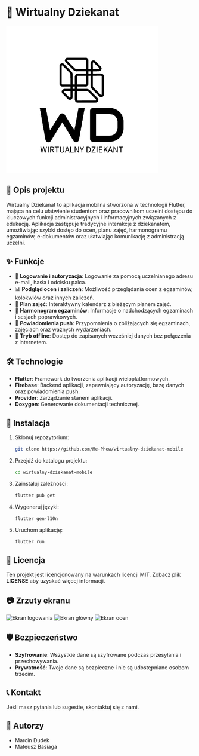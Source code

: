 # 📱 Wirtualny Dziekanat

![Project Logo](/assets/images/logoWithoutBg.png)

## 📖 Opis projektu

Wirtualny Dziekanat to aplikacja mobilna stworzona w technologii Flutter, mająca na celu ułatwienie studentom oraz pracownikom uczelni dostępu do kluczowych funkcji administracyjnych i informacyjnych związanych z edukacją. Aplikacja zastępuje tradycyjne interakcje z dziekanatem, umożliwiając szybki dostęp do ocen, planu zajęć, harmonogramu egzaminów, e-dokumentów oraz ułatwiając komunikację z administracją uczelni.

## ✨ Funkcje

- 🔐 **Logowanie i autoryzacja**: Logowanie za pomocą uczelnianego adresu e-mail, hasła i odcisku palca.
- 📊 **Podgląd ocen i zaliczeń**: Możliwość przeglądania ocen z egzaminów, kolokwiów oraz innych zaliczeń.
- 📅 **Plan zajęć**: Interaktywny kalendarz z bieżącym planem zajęć.
- 📝 **Harmonogram egzaminów**: Informacje o nadchodzących egzaminach i sesjach poprawkowych.
- 🔔 **Powiadomienia push**: Przypomnienia o zbliżających się egzaminach, zajęciach oraz ważnych wydarzeniach.
- 📶 **Tryb offline**: Dostęp do zapisanych wcześniej danych bez połączenia z internetem.

## 🛠 Technologie

- **Flutter**: Framework do tworzenia aplikacji wieloplatformowych.
- **Firebase**: Backend aplikacji, zapewniający autoryzację, bazę danych oraz powiadomienia push.
- **Provider**: Zarządzanie stanem aplikacji.
- **Doxygen**: Generowanie dokumentacji technicznej.

## 🚀 Instalacja

1. Sklonuj repozytorium:
    ```sh
    git clone https://github.com/Me-Phew/wirtualny-dziekanat-mobile
    ```
2. Przejdź do katalogu projektu:
    ```sh
    cd wirtualny-dziekanat-mobile
    ```
3. Zainstaluj zależności:
    ```sh
    flutter pub get
    ```
4. Wygeneruj języki:
    ```sh
    flutter gen-l10n
    ```
5. Uruchom aplikację:
    ```sh
    flutter run
    ```

## 📄 Licencja

Ten projekt jest licencjonowany na warunkach licencji MIT. Zobacz plik **LICENSE** aby uzyskać więcej informacji.

## 📷 Zrzuty ekranu

![Ekran logowania](assets/screenshots/login_screen.png)
![Ekran główny](assets/screenshots/main_screen.png)
![Ekran ocen](assets/screenshots/grades_screen.png)

## 🛡️ Bezpieczeństwo

- **Szyfrowanie**: Wszystkie dane są szyfrowane podczas przesyłania i przechowywania.
- **Prywatność**: Twoje dane są bezpieczne i nie są udostępniane osobom trzecim.

## 📞 Kontakt

Jeśli masz pytania lub sugestie, skontaktuj się z nami.

## 👥 Autorzy

- Marcin Dudek
- Mateusz Basiaga
